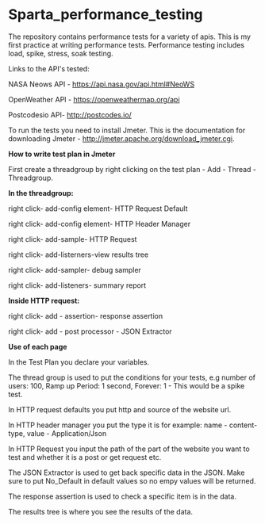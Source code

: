 # Sparta_performance_testing

The repository contains performance tests for a variety of apis. This is my first practice at writing performance tests.
Performance testing includes load, spike, stress, soak testing.

Links to the API's tested:

NASA Neows API - https://api.nasa.gov/api.html#NeoWS

OpenWeather API - https://openweathermap.org/api

Postcodesio API- http://postcodes.io/


To run the tests you need to install Jmeter. This is the documentation for downloading Jmeter - http://jmeter.apache.org/download_jmeter.cgi.

**How to write test plan in Jmeter**

First create a threadgroup by right clicking on the test plan - Add - Thread - Threadgroup.

__In the threadgroup:__

right click- add-config element- HTTP Request Default

right click- add-config element- HTTP Header Manager

right click- add-sample- HTTP Request

right click- add-listerners-view results tree

right click- add-sampler- debug sampler

right click- add-listeners- summary report


__Inside HTTP request:__

right click- add - assertion- response assertion

right click- add - post processor - JSON Extractor

__Use of each page__

In the Test Plan you declare your variables.

The thread group is used to put the conditions for your tests, e.g number of users: 100, Ramp up Period: 1 second, Forever: 1 - This would be a spike test.

In HTTP request defaults you put http and source of the website url.

In HTTP header manager you put the type it is for example: name - content-type, value - Application/Json

In HTTP Request you input the path of the part of the website you want to test and whether it is a post or get request etc.

The JSON Extractor is used to get back specific data in the JSON. Make sure to put No_Default in default values so no empy values will be returned.

The response assertion is used to check a specific item is in the data.

The results tree is where you see the results of the data.
